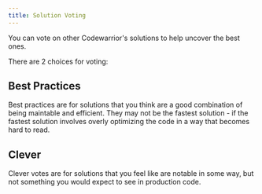 ```yaml
---
title: Solution Voting
---
```


You can vote on other Codewarrior's solutions to help uncover the best ones.

There are 2 choices for voting:

## Best Practices

Best practices are for solutions that you think are a good combination of being maintable and efficient. They may not be the fastest solution - if the fastest solution involves overly optimizing the code in a way that becomes hard to read.

## Clever

Clever votes are for solutions that you feel like are notable in some way, but not something you would expect to see in production code.
